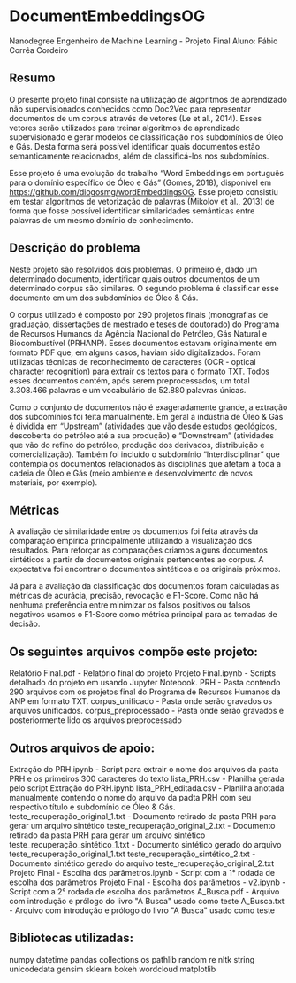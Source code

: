 # DocumentEmbeddingsOG

Nanodegree Engenheiro de Machine Learning - Projeto Final
Aluno: Fábio Corrêa Cordeiro

## Resumo
O presente projeto final consiste na utilização de algoritmos de aprendizado não
supervisionados conhecidos como Doc2Vec para representar documentos de um
corpus através de vetores (Le et al., 2014). Esses vetores serão utilizados para
treinar algoritmos de aprendizado supervisionado e gerar modelos de classificação
nos subdomínios de Óleo e Gás. Desta forma será possível identificar quais
documentos estão semanticamente relacionados, além de classificá-los nos
subdomínios.

Esse projeto é uma evolução do trabalho “Word Embeddings em português para o
domínio específico de Óleo e Gás” (Gomes, 2018), disponível em
https://github.com/diogosmg/wordEmbeddingsOG. Esse projeto consistiu em testar
algoritmos de vetorização de palavras (Mikolov et al., 2013) de forma que fosse
possível identificar similaridades semânticas entre palavras de um mesmo domínio
de conhecimento.

## Descrição do problema
Neste projeto são resolvidos dois problemas. O primeiro é, dado um determinado
documento, identificar quais outros documentos de um determinado corpus são
similares. O segundo problema é classificar esse documento em um dos
subdomínios de Óleo & Gás.

O corpus utilizado é composto por 290 projetos finais (monografias de graduação,
dissertações de mestrado e teses de doutorado) do Programa de Recursos
Humanos da Agência Nacional do Petróleo, Gás Natural e Biocombustível (PRHANP).
Esses documentos estavam originalmente em formato PDF que, em alguns
casos, haviam sido digitalizados. Foram utilizadas técnicas de reconhecimento de
caracteres (OCR - optical character recognition) para extrair os textos para o
formato TXT. Todos esses documentos contém, após serem preprocessados, um
total 3.308.466 palavras e um vocabulário de 52.880 palavras únicas.

Como o conjunto de documentos não é exageradamente grande, a extração dos
subdomínios foi feita manualmente. Em geral a indústria de Óleo & Gás é dividida
em “Upstream” (atividades que vão desde estudos geológicos, descoberta do
petróleo até a sua produção) e “Downstream” (atividades que vão do refino do
petróleo, produção dos derivados, distribuição e comercialização). Também foi
incluído o subdomínio “Interdisciplinar” que contempla os documentos
relacionados às disciplinas que afetam à toda a cadeia de Óleo e Gás (meio
ambiente e desenvolvimento de novos materiais, por exemplo).

## Métricas
A avaliação de similaridade entre os documentos foi feita através da comparação
empírica principalmente utilizando a visualização dos resultados. Para reforçar as
comparações criamos alguns documentos sintéticos a partir de documentos
originais pertencentes ao corpus. A expectativa foi encontrar o documentos
sintéticos e os originais próximos.

Já para a avaliação da classificação dos documentos foram calculadas as métricas
de acurácia, precisão, revocação e F1-Score. Como não há nenhuma preferência
entre minimizar os falsos positivos ou falsos negativos usamos o F1-Score como
métrica principal para as tomadas de decisão.

## Os seguintes arquivos compõe este projeto:

Relatório Final.pdf - Relatório final do projeto
Projeto Final.ipynb - Scripts detalhado do projeto em usando Jupyter Notebook.
PRH - Pasta contendo 290 arquivos com os projetos final do Programa de Recursos Humanos da ANP em formato TXT.
corpus_unificado - Pasta onde serão gravados os arquivos unificados.
corpus_preprocessado - Pasta onde serão gravados e posteriormente lido os arquivos preprocessado

## Outros arquivos de apoio:

Extração do PRH.ipynb - Script para extrair o nome dos arquivos da pasta PRH e os primeiros 300 caracteres do texto
lista_PRH.csv - Planilha gerada pelo script Extração do PRH.ipynb
lista_PRH_editada.csv - Planilha anotada manualmente contendo o nome do arquivo da padta PRH com seu respectivo título e subdomínio de Óleo & Gás.
teste_recuperação_original_1.txt - Documento retirado da pasta PRH para gerar um arquivo sintético
teste_recuperação_original_2.txt - Documento retirado da pasta PRH para gerar um arquivo sintético
teste_recuperação_sintético_1.txt - Documento sintético gerado do arquivo teste_recuperação_original_1.txt
teste_recuperação_sintético_2.txt - Documento sintético gerado do arquivo teste_recuperação_original_2.txt
Projeto Final - Escolha dos parâmetros.ipynb - Script com a 1° rodada de escolha dos parâmetros
Projeto Final - Escolha dos parâmetros - v2.ipynb - Script com a 2° rodada de escolha dos parâmetros
A_Busca.pdf - Arquivo com introdução e prólogo do livro "A Busca" usado como teste 
A_Busca.txt - Arquivo com introdução e prólogo do livro "A Busca" usado como teste

## Bibliotecas utilizadas:

numpy
datetime
pandas
collections
os
pathlib
random
re
nltk
string
unicodedata
gensim
sklearn
bokeh
wordcloud
matplotlib
